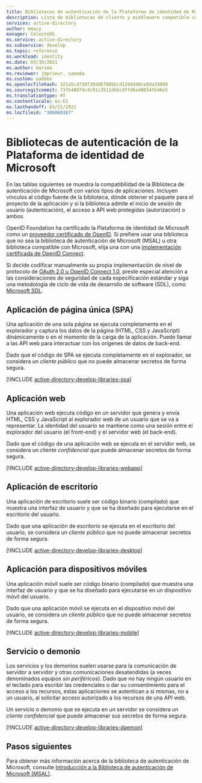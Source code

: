 ```yaml
---
title: Bibliotecas de autenticación de la Plataforma de identidad de Microsoft | Azure
description: Lista de bibliotecas de cliente y middleware compatible con la Plataforma de identidad de Microsoft. Use estas bibliotecas para agregar compatibilidad con el inicio de sesión de usuario (autenticación) y acceso a API web protegida (autorización) a las aplicaciones.
services: active-directory
author: mmacy
manager: CelesteDG
ms.service: active-directory
ms.subservice: develop
ms.topic: reference
ms.workload: identity
ms.date: 03/30/2021
ms.author: marsma
ms.reviewer: jmprieur, saeeda
ms.custom: aaddev
ms.openlocfilehash: 321a5c473df30dd6f00bbcd1294d48ce8da34009
ms.sourcegitcommit: 73fb48074c4c91c3511d5bcdffd6e40854fb46e5
ms.translationtype: HT
ms.contentlocale: es-ES
ms.lasthandoff: 03/31/2021
ms.locfileid: "106060387"
---
```

# <a name="microsoft-identity-platform-authentication-libraries"></a>Bibliotecas de autenticación de la Plataforma de identidad de Microsoft

En las tablas siguientes se muestra la compatibilidad de la Biblioteca de autenticación de Microsoft con varios tipos de aplicaciones. Incluyen vínculos al código fuente de la biblioteca, dónde obtener el paquete para el proyecto de la aplicación y si la biblioteca admite el inicio de sesión de usuario (autenticación), el acceso a API web protegidas (autorización) o ambos.

OpenID Foundation ha certificado la Plataforma de identidad de Microsoft como un [proveedor certificado de OpenID](https://openid.net/certification/). Si prefiere usar una biblioteca que no sea la biblioteca de autenticación de Microsoft (MSAL) u otra biblioteca compatible con Microsoft, elija una con una [implementación certificada de OpenID Connect](https://openid.net/developers/certified/).

Si decide codificar manualmente su propia implementación de nivel de protocolo de [OAuth 2.0 u OpenID Connect 1.0](active-directory-v2-protocols.md), preste especial atención a las consideraciones de seguridad de cada especificación estándar y siga una metodología de ciclo de vida de desarrollo de software (SDL), como [Microsoft SDL][Microsoft-SDL].

## <a name="single-page-application-spa"></a>Aplicación de página única (SPA)

Una aplicación de una sola página se ejecuta completamente en el explorador y captura los datos de la página (HTML, CSS y JavaScript) dinámicamente o en el momento de la carga de la aplicación. Puede llamar a las API web para interactuar con los orígenes de datos de back-end.

Dado que el código de SPA se ejecuta completamente en el explorador, se considera un *cliente público* que no puede almacenar secretos de forma segura.

[!INCLUDE [active-directory-develop-libraries-spa](../../../includes/active-directory-develop-libraries-spa.md)]

## <a name="web-application"></a>Aplicación web

Una aplicación web ejecuta código en un servidor que genera y envía HTML, CSS y JavaScript al explorador web de un usuario que se va a representar. La identidad del usuario se mantiene como una sesión entre el explorador del usuario (el front-end) y el servidor web (el back-end).

Dado que el código de una aplicación web se ejecuta en el servidor web, se considera un *cliente confidencial* que puede almacenar secretos de forma segura.

[!INCLUDE [active-directory-develop-libraries-webapp](../../../includes/active-directory-develop-libraries-webapp.md)]

## <a name="desktop-application"></a>Aplicación de escritorio

Una aplicación de escritorio suele ser código binario (compilado) que muestra una interfaz de usuario y que se ha diseñado para ejecutarse en el escritorio del usuario.

Dado que una aplicación de escritorio se ejecuta en el escritorio del usuario, se considera un *cliente público* que no puede almacenar secretos de forma segura.

[!INCLUDE [active-directory-develop-libraries-desktop](../../../includes/active-directory-develop-libraries-desktop.md)]

## <a name="mobile-application"></a>Aplicación para dispositivos móviles

Una aplicación móvil suele ser código binario (compilado) que muestra una interfaz de usuario y que se ha diseñado para ejecutarse en un dispositivo móvil del usuario.

Dado que una aplicación móvil se ejecuta en el dispositivo móvil del usuario, se considera un *cliente público* que no puede almacenar secretos de forma segura.

[!INCLUDE [active-directory-develop-libraries-mobile](../../../includes/active-directory-develop-libraries-mobile.md)]

## <a name="service--daemon"></a>Servicio o demonio

Los servicios y los demonios suelen usarse para la comunicación de servidor a servidor y otras comunicaciones desatendidas (a veces denominados *equipos sin periféricos*). Dado que no hay ningún usuario en el teclado para escribir las credenciales o dar su consentimiento para el acceso a los recursos, estas aplicaciones se autentican a sí mismas, no a un usuario, al solicitar acceso autorizado a los recursos de una API web.

Un servicio o demonio que se ejecuta en un servidor se considera un *cliente confidencial* que puede almacenar sus secretos de forma segura.

[!INCLUDE [active-directory-develop-libraries-daemon](../../../includes/active-directory-develop-libraries-daemon.md)]

## <a name="next-steps"></a>Pasos siguientes

Para obtener más información acerca de la biblioteca de autenticación de Microsoft, consulte [Introducción a la Biblioteca de autenticación de Microsoft (MSAL)](msal-overview.md).

<!--Image references-->
[y]: ./media/common/yes.png
[n]: ./media/common/no.png

<!--Reference-style links -->
[AAD-App-Model-V2-Overview]: v2-overview.md
[Microsoft-SDL]: https://www.microsoft.com/securityengineering/sdl/
[preview-tos]: https://azure.microsoft.com/support/legal/preview-supplemental-terms/
